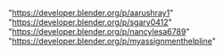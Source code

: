"https://developer.blender.org/p/aarushray1"
"https://developer.blender.org/p/sgary0412"
"https://developer.blender.org/p/nancylesa6789"
"https://developer.blender.org/p/myassignmenthelpline"
 
 
